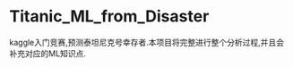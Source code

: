 # Titanic_ML_from_Disaster
kaggle入门竞赛,预测泰坦尼克号幸存者.本项目将完整进行整个分析过程,并且会补充对应的ML知识点.

[泰坦尼克号预测幸存者核心解析]: ./main/core.md

